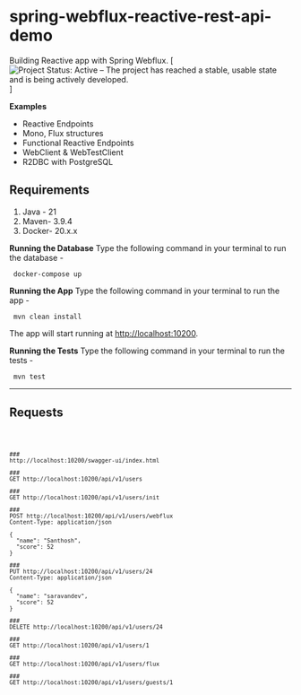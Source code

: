 # spring-webflux-reactive-rest-api-demo
 
Building Reactive app with Spring Webflux. 
[![Project Status: Active – The project has reached a stable, usable state and is being actively developed.](https://www.repostatus.org/badges/latest/active.svg)]

**Examples**

* Reactive Endpoints
* Mono, Flux structures
* Functional Reactive Endpoints
* WebClient & WebTestClient
* R2DBC with PostgreSQL

## Requirements
1.  Java - 21
2.  Maven- 3.9.4
3.  Docker- 20.x.x

**Running the Database**
Type the following command in your terminal to run the database -

     docker-compose up 

**Running the App**
Type the following command in your terminal to run the app -

     mvn clean install

The app will start running at  [http://localhost:10200](http://localhost:10200/).

**Running the Tests**
Type the following command in your terminal to run the tests -

     mvn test

---

## Requests

<code>
 
    ###
    http://localhost:10200/swagger-ui/index.html

    ###  
    GET http://localhost:10200/api/v1/users  

    ###  
    GET http://localhost:10200/api/v1/users/init
      
    ###  
    POST http://localhost:10200/api/v1/users/webflux
    Content-Type: application/json  
      
    {  
      "name": "Santhosh",  
      "score": 52  
    }  
      
    ###  
    PUT http://localhost:10200/api/v1/users/24  
    Content-Type: application/json  
      
    {  
      "name": "saravandev",  
      "score": 52  
    }  
    
    ###  
    DELETE http://localhost:10200/api/v1/users/24  

    ###  
    GET http://localhost:10200/api/v1/users/1  
      
    ###  
    GET http://localhost:10200/api/v1/users/flux  
      
    ###  
    GET http://localhost:10200/api/v1/users/guests/1
</code>

